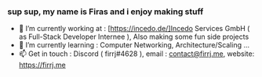 
<!--
**firasjaber/firasjaber** is a ✨ _special_ ✨ repository because its `README.md` (this file) appears on your GitHub profile.
-->
### sup sup, my name is Firas and i enjoy making stuff

- 🔭  I’m currently working at : [https://incedo.de/]Incedo Services GmbH ( as Full-Stack Developer Internee ), Also making some fun side projects
- 🌱  I’m currently learning : Computer Networking, Architecture/Scaling ...
- 📫  Get in touch : Discord ( firrj#4628 ), email : contact@firrj.me, website: https://firrj.me 


